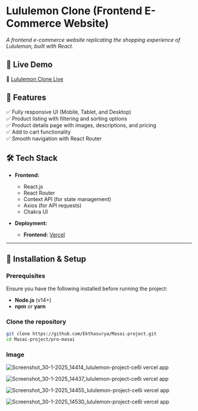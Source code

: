 # Lululemon Clone (Frontend E-Commerce Website)

*A frontend e-commerce website replicating the shopping experience of Lululemon, built with React.*

## 🚀 Live Demo  
🔗 [Lululemon Clone Live](https://lululemon-project-ce6i.vercel.app/)  

## 📌 Features

✅ Fully responsive UI (Mobile, Tablet, and Desktop)  
✅ Product listing with filtering and sorting options  
✅ Product details page with images, descriptions, and pricing  
✅ Add to cart functionality    
✅ Smooth navigation with React Router  

## 🛠 Tech Stack

- **Frontend:**  
  - React.js  
  - React Router  
  - Context API (for state management)  
  - Axios (for API requests)  
  - Chakra UI 

- **Deployment:**  
  - **Frontend:** [Vercel](https://vercel.com)

---

## 🔧 Installation & Setup

### **Prerequisites**
Ensure you have the following installed before running the project:
- **Node.js** (v14+)
- **npm** or **yarn**

### **Clone the repository**
```bash
git clone https://github.com/Ekthasurya/Masai-project.git
cd Masai-project/pro-masai
```
### Image

![Screenshot_30-1-2025_14414_lululemon-project-ce6i vercel app](https://github.com/user-attachments/assets/6dccd6d0-1481-4e2d-8f44-fb25b7f3b303)

![Screenshot_30-1-2025_14437_lululemon-project-ce6i vercel app](https://github.com/user-attachments/assets/17ed4658-52b3-4c7f-9c01-f44e5d520e2d)

![Screenshot_30-1-2025_14455_lululemon-project-ce6i vercel app](https://github.com/user-attachments/assets/6eb81815-e0a6-4e6a-a4eb-34f64b533614)


![Screenshot_30-1-2025_14530_lululemon-project-ce6i vercel app](https://github.com/user-attachments/assets/b60ac893-4efa-4be2-bcb4-d74b98c75649)


